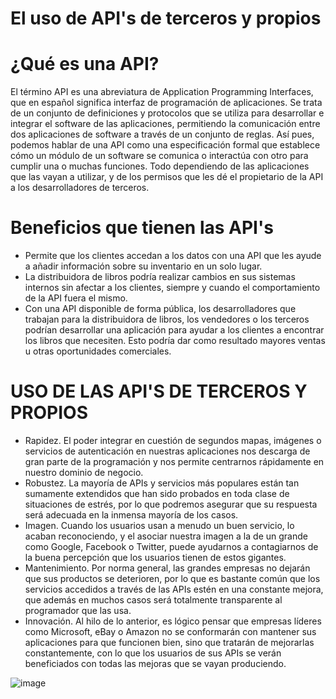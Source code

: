 # El uso de API's de terceros y propios

# ¿Qué es una API?
El término API es una abreviatura de Application Programming Interfaces, que en español significa interfaz de programación de aplicaciones. Se trata de un conjunto 
de definiciones y protocolos que se utiliza para desarrollar e integrar el software de las aplicaciones, permitiendo la comunicación entre dos aplicaciones de software 
a través de un conjunto de reglas.
Así pues, podemos hablar de una API como una especificación formal que establece cómo un módulo de un software se comunica o interactúa con otro para cumplir una o 
muchas funciones. Todo dependiendo de las aplicaciones que las vayan a utilizar, y de los permisos que les dé el propietario de la API a los desarrolladores de terceros.

# Beneficios que tienen las API's

* Permite que los clientes accedan a los datos con una API que les ayude a añadir información sobre su inventario en un solo lugar.
* La distribuidora de libros podría realizar cambios en sus sistemas internos sin afectar a los clientes, siempre y cuando el comportamiento de la API fuera el mismo.
* Con una API disponible de forma pública, los desarrolladores que trabajan para la distribuidora de libros, los vendedores o los terceros podrían desarrollar una aplicación para ayudar a los clientes a encontrar los libros que necesiten. Esto podría dar como resultado mayores ventas u otras oportunidades comerciales.

# USO DE LAS API'S DE TERCEROS Y PROPIOS
* Rapidez. El poder integrar en cuestión de segundos mapas, imágenes o servicios de autenticación en nuestras aplicaciones nos descarga de gran parte de la programación y nos permite centrarnos rápidamente en nuestro dominio de negocio.
* Robustez. La mayoría de APIs y servicios más populares están tan sumamente extendidos que han sido probados en toda clase de situaciones de estrés, por lo que podremos asegurar que su respuesta será adecuada en la inmensa mayoría de los casos.
* Imagen. Cuando los usuarios usan a menudo un buen servicio, lo acaban reconociendo, y el asociar nuestra imagen a la de un grande como Google, Facebook o Twitter, puede ayudarnos a contagiarnos de la buena percepción que los usuarios tienen de estos gigantes.
* Mantenimiento. Por norma general, las grandes empresas no dejarán que sus productos se deterioren, por lo que es bastante común que los servicios accedidos a través de las APIs estén en una constante mejora, que además en muchos casos será totalmente transparente al programador que las usa.
* Innovación. Al hilo de lo anterior, es lógico pensar que empresas líderes como Microsoft, eBay o Amazon no se conformarán con mantener sus aplicaciones para que funcionen bien, sino que tratarán de mejorarlas constantemente, con lo que los usuarios de sus APIs se verán beneficiados con todas las mejoras que se vayan produciendo.

![image](https://user-images.githubusercontent.com/50559771/140587596-c8abde0f-ac43-470d-89a7-40a27b95d483.png)
